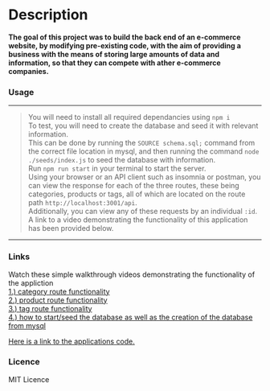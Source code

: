 # Description 

**The goal of this project was to build the back end of an e-commerce website, by modifying pre-existing code, with the aim of providing a business with the means of storing large amounts of data and information, so that they can compete with ather e-commerce companies.**

### Usage
---
>You will need to install all required dependancies using `npm i`<br>
>To test, you will need to create the database and seed it with relevant information.<br>
>This can be done by running the `SOURCE schema.sql;` command from the correct file location in mysql, and then running the command `node ./seeds/index.js` to seed the database with information.<br>
>Run `npm run start` in your terminal to start the server.<br>
>Using your browser or an API client such as insomnia or postman, you can view the response for each of the three routes, these being categories, products or tags, all of which are located on the route path `http://localhost:3001/api`.<br>
>Additionally, you can view any of these requests by an individual `:id`.<br>
>A link to a video demonstrating the functionality of this application has been provided below.<br>
---

### Links
Watch these simple walkthrough videos demonstrating the functionality of the appliction<br>
[1.) category route functionality](www.google.com)<br>
[2.) product route functionality](www.google.com)<br>
[3.) tag route functionality](www.google.com)<br>
[4.) how to start/seed the database as well as the creation of the database from mysql](www.google.com)<br>

[Here is a link to the applications code.](https://google.com/)

### Licence

MIT Licence